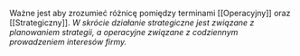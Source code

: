 
Ważne jest aby zrozumieć różnicę pomiędzy terminami [[Operacyjny]]  oraz [[Strategiczny]]. 
*W skrócie działanie strategiczne jest związane z planowaniem strategii, a operacyjne związane z codziennym prowadzeniem interesów firmy.*